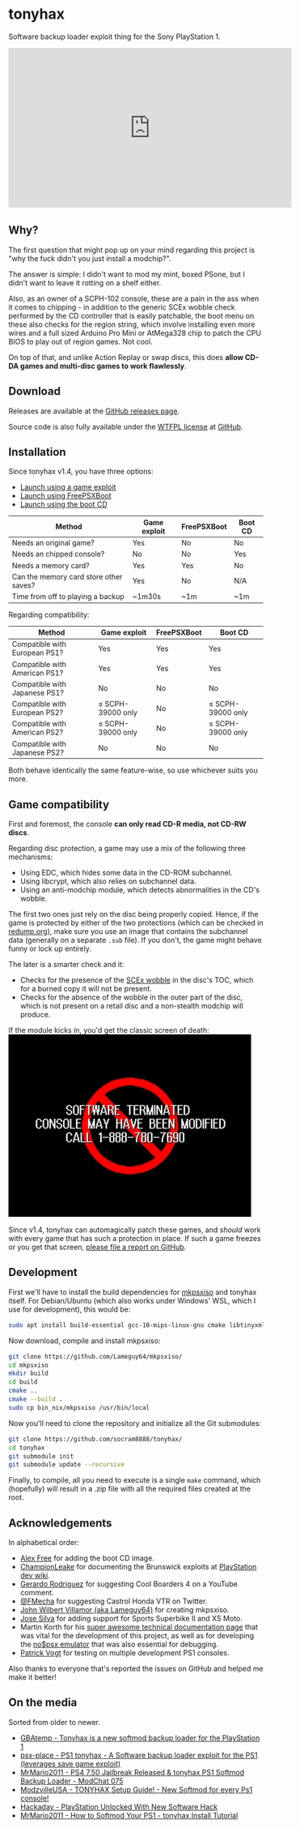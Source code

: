 ---
---

tonyhax
=======

Software backup loader exploit thing for the Sony PlayStation 1.

<iframe width="560" height="315" src="https://www.youtube.com/embed/TO6msoWZa2I" frameborder="0" allow="accelerometer; autoplay; clipboard-write; encrypted-media; gyroscope; picture-in-picture" allowfullscreen class="yt-video"></iframe>

Why?
----

The first question that might pop up on your mind regarding this project is "why the fuck didn't you just install a modchip?".

The answer is simple: I didn't want to mod my mint, boxed PSone, but I didn't want to leave it rotting on a shelf either.

Also, as an owner of a SCPH-102 console, these are a pain in the ass when it comes to chipping - in addition to the generic SCEx wobble check performed by the CD controller that is easily patchable, the boot menu on these also checks for the region string, which involve installing even more wires and a full sized Arduino Pro Mini or AtMega328 chip to patch the CPU BIOS to play out of region games. Not cool.

On top of that, and unlike Action Replay or swap discs, this does **allow CD-DA games and multi-disc games to work flawlessly**.

Download
--------

Releases are available at the [GitHub releases page](https://github.com/socram8888/tonyhax/releases).

Source code is also fully available under the [WTFPL license](https://github.com/socram8888/tonyhax/blob/master/LICENSE) at [GitHub](https://github.com/socram8888/tonyhax/).

Installation
------------

Since tonyhax v1.4, you have three options:
 * [Launch using a game exploit](game-exploit.html)
 * [Launch using FreePSXBoot](freepsxboot.html)
 * [Launch using the boot CD](boot-cd.html)

| Method                                 | Game exploit          | FreePSXBoot           | Boot CD               |
|----------------------------------------|-----------------------|-----------------------|-----------------------|
| Needs an original game?                | Yes                   | No                    | No                    |
| Needs an chipped console?              | No                    | No                    | Yes                   |
| Needs a memory card?                   | Yes                   | Yes                   | No                    |
| Can the memory card store other saves? | Yes                   | No                    | N/A                   |
| Time from off to playing a backup      | ~1m30s                | ~1m                   | ~1m                   |

Regarding compatibility:

| Method                                 | Game exploit          | FreePSXBoot           | Boot CD               |
|----------------------------------------|-----------------------|-----------------------|-----------------------|
| Compatible with European PS1?          | Yes                   | Yes                   | Yes                   |
| Compatible with American PS1?          | Yes                   | Yes                   | Yes                   |
| Compatible with Japanese PS1?          | No                    | No                    | No                    |
| Compatible with European PS2?          | ≤ SCPH-39000 only     | No                    | ≤ SCPH-39000 only     |
| Compatible with American PS2?          | ≤ SCPH-39000 only     | No                    | ≤ SCPH-39000 only     |
| Compatible with Japanese PS2?          | No                    | No                    | No                    |

Both behave identically the same feature-wise, so use whichever suits you more.

Game compatibility
------------------

First and foremost, the console **can only read CD-R media, not CD-RW discs**.

Regarding disc protection, a game may use a mix of the following three mechanisms:
 * Using EDC, which hides some data in the CD-ROM subchannel.
 * Using libcrypt, which also relies on subchannel data.
 * Using an anti-modchip module, which detects abnormalities in the CD's wobble.

The first two ones just rely on the disc being properly copied. Hence, if the game is protected by either of the two protections (which can be checked in [redump.org](http://redump.org/discs/system/psx/)), make sure you use an image that contains the subchannel data (generally on a separate `.sub` file). If you don't, the game might behave funny or lock up entirely.

The later is a smarter check and it:
 * Checks for the presence of the [SCEx wobble](https://www.youtube.com/watch?v=XUwSOfQ1D3c) in the disc's TOC, which for a burned copy it will not be present.
 * Checks for the absence of the wobble in the outer part of the disc, which is not present on a retail disc and a non-stealth modchip will produce.

If the module kicks in, you'd get the classic screen of death:
![Screen displaying the "SOFTWARE TERMINATED" message](terminated.jpg)

Since v1.4, tonyhax can automagically patch these games, and _should_ work with every game that has such a protection in place. If such a game freezes or you get that screen, [please file a report on GitHub](https://github.com/socram8888/tonyhax/issues/new?assignees=&labels=antipiracy&template=antipiracy-issue.md&title=).

Development
-----------

First we'll have to install the build dependencies for [mkpsxiso](https://github.com/Lameguy64/mkpsxiso) and tonyhax itself. For Debian/Ubuntu (which also works under Windows' WSL, which I use for development), this would be:

```sh
sudo apt install build-essential gcc-10-mips-linux-gnu cmake libtinyxml2-dev git
```

Now download, compile and install mkpsxiso:

```sh
git clone https://github.com/Lameguy64/mkpsxiso/
cd mkpsxiso
mkdir build
cd build
cmake ..
cmake --build .
sudo cp bin_nix/mkpsxiso /usr/bin/local
```

Now you'll need to clone the repository and initialize all the Git submodules:

```sh
git clone https://github.com/socram8888/tonyhax/
cd tonyhax
git submodule init
git submodule update --recursive
```

Finally, to compile, all you need to execute is a single `make` command, which (hopefully) will result in a .zip file with all the required files created at the root.

Acknowledgements
----------------

In alphabetical order:

 * [Alex Free](https://github.com/alex-free) for adding the boot CD image.
 * [ChampionLeake](https://twitter.com/ChampionLeake79) for documenting the Brunswick exploits at [PlayStation dev wiki](https://playstationdev.wiki/ps1devwiki/index.php?title=Vulnerabilities).
 * [Gerardo Rodriguez](https://www.youtube.com/channel/UCxus_GF6-Lu9qD62nhLYxtA) for suggesting Cool Boarders 4 on a YouTube comment.
 * [@FMecha](https://twitter.com/FMecha_EXE/status/1372921230676783107) for suggesting Castrol Honda VTR on Twitter.
 * [John Wilbert Villamor (aka Lameguy64)](https://github.com/Lameguy64) for creating mkpsxiso.
 * [Jose Silva](https://github.com/krystalgamer) for adding support for Sports Superbike II and XS Moto.
 * Martin Korth for his [super awesome technical documentation page](https://problemkaputt.de/psx-spx.htm) that was vital for the development of this project, as well as for developing the [no$psx emulator](https://problemkaputt.de/psx.htm) that was also essential for debugging.
 * [Patrick Vogt](https://patrickvogt.net/) for testing on multiple development PS1 consoles.

Also thanks to everyone that's reported the issues on GitHub and helped me make it better!

On the media
------------

Sorted from older to newer.

 * [GBAtemp - Tonyhax is a new softmod backup loader for the PlayStation 1](https://gbatemp.net/threads/tonyhax-is-a-new-softmod-backup-loader-for-the-playstation-1.584717/)
 * [psx-place - PS1 tonyhax - A Software backup loader exploit for the PS1 (leverages save game exploit)](https://www.psx-place.com/threads/tonyhax-a-software-backup-loader-exploit-for-the-ps1-leverages-save-game-exploit.33236/)
 * [MrMario2011 - PS4 7.50 Jailbreak Released & tonyhax PS1 Softmod Backup Loader - ModChat 075](https://www.youtube.com/watch?v=caBo0YARS0c)
 * [ModzvilleUSA - TONYHAX Setup Guide! - New Softmod for every Ps1 console!](https://www.youtube.com/watch?v=gtba3GtmC1I)
 * [Hackaday - PlayStation Unlocked With New Software Hack](https://hackaday.com/2021/03/15/playstation-unlocked-with-new-software-hack/)
 * [MrMario2011 - How to Softmod Your PS1 - tonyhax Install Tutorial](https://www.youtube.com/watch?v=01gVgTQLP9U)
